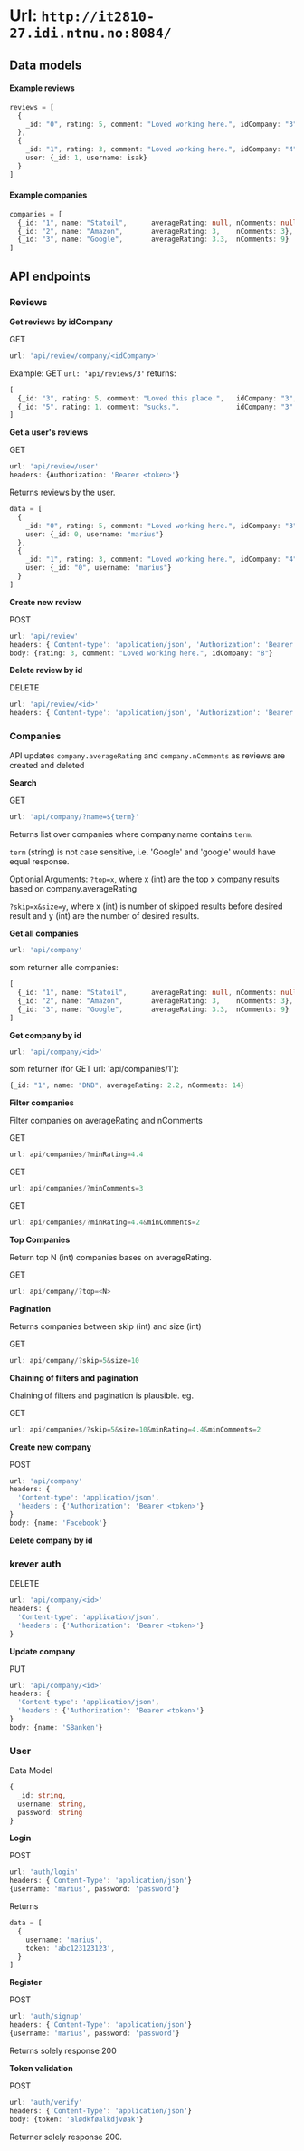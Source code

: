 #  Url: `http://it2810-27.idi.ntnu.no:8084/`

## Data models

#### Example reviews

```typescript
reviews = [
  {
    _id: "0", rating: 5, comment: "Loved working here.", idCompany: "3", 		user: {_id: "0", username: "marius"}
  },
  {
    _id: "1", rating: 3, comment: "Loved working here.", idCompany: "4",
  	user: {_id: 1, username: isak}
  }
]
```



#### Example companies

```typescript
companies = [
  {_id: "1", name: "Statoil",      averageRating: null, nComments: null},
  {_id: "2", name: "Amazon",       averageRating: 3,    nComments: 3},
  {_id: "3", name: "Google",       averageRating: 3.3,  nComments: 9}
]
```



## API endpoints

### Reviews


**Get reviews by idCompany**

GET

```typescript
url: 'api/review/company/<idCompany>'
```

Example:
GET `url: 'api/reviews/3'` returns:

```typescript
[
  {_id: "3", rating: 5, comment: "Loved this place.",   idCompany: "3", idUser: "0", username: "marius"},
  {_id: "5", rating: 1, comment: "sucks.",              idCompany: "3", idUser: "2", username: "jdawg"}
]
```


**Get a user's reviews**

GET

```typescript
url: 'api/review/user'
headers: {Authorization: 'Bearer <token>'}
```

Returns reviews by the user.

```typescript
data = [
  {
    _id: "0", rating: 5, comment: "Loved working here.", idCompany: "3", 		
    user: {_id: 0, username: "marius"}
  },
  {
    _id: "1", rating: 3, comment: "Loved working here.", idCompany: "4",
  	user: {_id: "0", username: "marius"}
  }
]
```


**Create new review**

POST

```typescript
url: 'api/review'
headers: {'Content-type': 'application/json', 'Authorization': 'Bearer <token>'}
body: {rating: 3, comment: "Loved working here.", idCompany: "8"}
```



**Delete review by id**

DELETE

```typescript
url: 'api/review/<id>'
headers: {'Content-type': 'application/json', 'Authorization': 'Bearer <token>'}
```



### Companies

API updates `company.averageRating` and `company.nComments` as reviews are created and deleted


**Search**

GET

```typescript
url: 'api/company/?name=${term}'
```
Returns list over companies where company.name contains `term`.

`term` (string) is not case sensitive, i.e. 'Google' and 'google' would have equal response.

Optionial Arguments:
  `?top=x`, where x (int) are the top x company results based on company.averageRating

  `?skip=x&size=y`, where x (int) is number of skipped results before desired result and y (int) are the number of desired results.



**Get all companies**

```typescript
url: 'api/company'
```

som returner alle companies:

```typescript
[
  {_id: "1", name: "Statoil",      averageRating: null, nComments: null},
  {_id: "2", name: "Amazon",       averageRating: 3,    nComments: 3},
  {_id: "3", name: "Google",       averageRating: 3.3,  nComments: 9}
]
```

**Get company by id**

```typescript
url: 'api/company/<id>'
```

som returner (for GET url: 'api/companies/1'):

```typescript
{_id: "1", name: "DNB", averageRating: 2.2, nComments: 14}
```

**Filter companies**

Filter companies on averageRating and nComments

GET

```typescript
url: api/companies/?minRating=4.4
```

GET

```typescript
url: api/companies/?minComments=3
```

GET

```typescript
url: api/companies/?minRating=4.4&minComments=2
```

**Top Companies**

Return top N (int) companies bases on averageRating.

GET

```typescript
url: api/company/?top=<N>
```


**Pagination**

Returns companies between skip (int) and size (int)

GET

```typescript
url: api/company/?skip=5&size=10
```

**Chaining of filters and pagination**

Chaining of filters and pagination is plausible. eg.

GET

```typescript
url: api/companies/?skip=5&size=10&minRating=4.4&minComments=2
```


**Create new company**

POST

```typescript
url: 'api/company'
headers: {
  'Content-type': 'application/json',
  'headers': {'Authorization': 'Bearer <token>'}
}
body: {name: 'Facebook'}
```



**Delete company by id**

### krever auth

DELETE

```typescript
url: 'api/company/<id>'
headers: {
  'Content-type': 'application/json',
  'headers': {'Authorization': 'Bearer <token>'}
}
```


**Update company**

PUT

```typescript
url: 'api/company/<id>'
headers: {
  'Content-type': 'application/json',
  'headers': {'Authorization': 'Bearer <token>'}
}
body: {name: 'SBanken'}
```




### User

Data Model

```typescript
{
  _id: string,
  username: string,
  password: string
}
```


**Login**

POST

```typescript
url: 'auth/login'
headers: {'Content-Type': 'application/json'}
{username: 'marius', password: 'password'}
```

Returns

```typescript
data = [
  {
    username: 'marius',
    token: 'abc123123123',
  }
]
```


**Register**

POST

```typescript
url: 'auth/signup'
headers: {'Content-Type': 'application/json'}
{username: 'marius', password: 'password'}
```

Returns solely response 200


**Token validation**

POST

```typescript
url: 'auth/verify'
headers: {'Content-Type': 'application/json'}
body: {token: 'alødkføalkdjvøak'}
```

Returner solely response 200.
